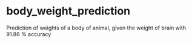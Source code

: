 # body_weight_prediction
Prediction of weights of a body of animal, given the weight of brain with 91.86 % accuracy
